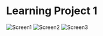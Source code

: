 # Learning Project 1

![Screen1](https://github.com/aksayushx/Learning-Project/blob/master/media/2.png)
![Screen2](https://github.com/aksayushx/Learning-Project/blob/master/media/3.png)
![Screen3](https://github.com/aksayushx/Learning-Project/blob/master/media/1.png)

